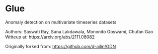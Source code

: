 # Glue
Anomaly detection on multivariate timeseries datasets

Authors: Saswati Ray, Sana Lakdawala, Mononito Goswami, Chufan Gao
Writeup at: https://arxiv.org/abs/2111.08082

Originally forked from: https://github.com/d-ailin/GDN
